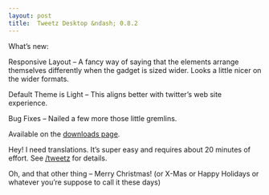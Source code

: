 ```yaml
---
layout: post
title:  Tweetz Desktop &ndash; 0.8.2
---
```

What’s new:

Responsive Layout – A fancy way of saying that the elements arrange themselves differently when the gadget is sized wider. Looks a little nicer on the wider formats.

Default Theme is Light – This aligns better with twitter’s web site experience.

Bug Fixes – Nailed a few more those little gremlins.

Available on the [downloads page](/downloads).

Hey! I need translations. It’s super easy and requires about 20 minutes of effort. See [/tweetz](/tweetz) for details.

Oh, and that other thing – Merry Christmas! (or X-Mas or Happy Holidays or whatever you’re suppose to call it these days)
